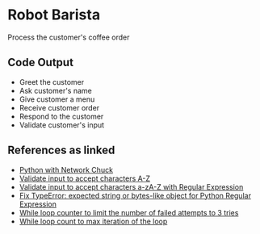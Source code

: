 # Robot Barista 
Process the customer's coffee order

## Code Output
* Greet the customer
* Ask customer's name
* Give customer a menu
* Receive customer order
* Respond to the customer
* Validate customer's input

## References as linked
* [Python with Network Chuck](https://www.youtube.com/watch?v=IXr0-J5XXMA)
* [Validate input to accept characters A-Z](https://stackoverflow.com/questions/36432954/python-validation-to-ensure-input-only-contains-characters-a-z)
* [Validate input to accept characters a-zA-Z with Regular Expression](https://stackoverflow.com/questions/33881152/validate-user-input-using-regular-expressions)
* [Fix TypeError: expected string or bytes-like object for Python Regular Expression](https://www.statology.org/typeerror-expected-string-or-bytes-like-object/)
* [While loop counter to limit the number of failed attempts to 3 tries](https://stackoverflow.com/questions/35591305/using-the-while-loop-to-give-the-user-3-attempts-for-a-valid-input-value)
* [While loop count to max iteration of the loop](https://www.youtube.com/watch?v=5AOfDuV6X30)